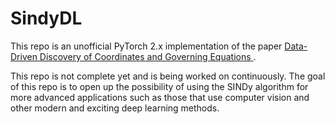 # SindyDL

This repo is an unofficial PyTorch 2.x implementation of the paper 
[Data-Driven Discovery of Coordinates and Governing Equations
](https://github.com/kpchamp/SindyAutoencoders/tree/master).

This repo is not complete yet and is being worked on continuously. The goal
of this repo is to open up the possibility of using the SINDy algorithm for
more advanced applications such as those that use computer vision and other 
 modern and exciting deep learning methods.